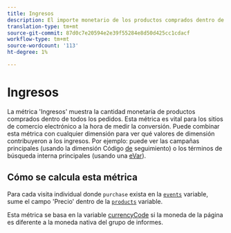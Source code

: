 ```yaml
---
title: Ingresos
description: El importe monetario de los productos comprados dentro de todos los pedidos.
translation-type: tm+mt
source-git-commit: 87d0c7e20594e2e39f55284e8d50d425cc1cdacf
workflow-type: tm+mt
source-wordcount: '113'
ht-degree: 1%

---
```



# Ingresos

La métrica &#39;Ingresos&#39; muestra la cantidad monetaria de productos comprados dentro de todos los pedidos. Esta métrica es vital para los sitios de comercio electrónico a la hora de medir la conversión. Puede combinar esta métrica con cualquier dimensión para ver qué valores de dimensión contribuyeron a los ingresos. Por ejemplo: puede ver las campañas principales (usando la dimensión Código [de](../dimensions/tracking-code.md) seguimiento) o los términos de búsqueda interna principales (usando una [eVar](../dimensions/evar.md)).

## Cómo se calcula esta métrica

Para cada visita individual donde `purchase` exista en la [`events`](/help/implement/vars/page-vars/events/event-purchase.md) variable, sume el campo &#39;Precio&#39; dentro de la [`products`](/help/implement/vars/page-vars/products.md) variable.

Esta métrica se basa en la variable [currencyCode](/help/implement/vars/config-vars/currencycode.md) si la moneda de la página es diferente a la moneda nativa del grupo de informes.
